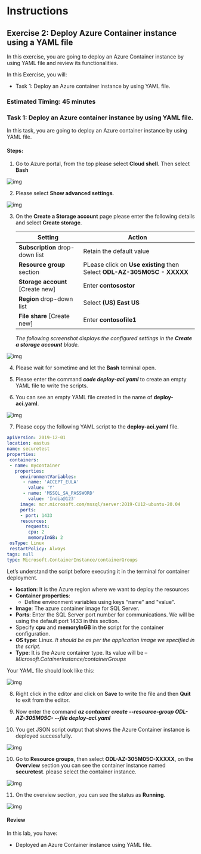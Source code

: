 # Instructions

## Exercise 2: Deploy Azure Container instance using a YAML file

In this exercise, you are going to deploy an Azure Container instance by using YAML file and review its functionalities.

In this Exercise, you will:

  + Task 1: Deploy an Azure container instance by using YAML file.

### Estimated Timing: 45 minutes

### Task 1: Deploy an Azure container instance by using YAML file.

In this task, you are going to deploy an Azure container instance by using YAML file.

#### Steps:

1. Go to Azure portal, from the top please select **Cloud shell**. Then select **Bash**

![img](../media/yml3.png)

2. Please select **Show advanced settings**.

![img](../media/yml4a.png)

3. On the **Create a Storage account** page please enter the following details and select **Create storage**.
    
    | Setting | Action |
    | -- | -- |
    | **Subscription** drop-down list | Retain the default value |
    | **Resource group** section | PLease click on **Use existing** then Select **ODL-AZ-305M05C - XXXXX** |
    | **Storage account** [Create new] | Enter **contosostor** |
    | **Region** drop-down list | Select **(US) East US** |
    | **File share** [Create new] | Enter **contosofile1** |
    
    *The following screenshot displays the configured settings in the **Create a storage account** blade.*

![img](../media/yml5.png)
 
4. Please wait for sometime and let the **Bash** terminal open.

5. Please enter the command ***code deploy-aci.yaml*** to create an empty YAML file to write the scripts.

6. You can see an empty YAML file created in the name of **deploy-aci.yaml**.

![img](../media/yml6.png)

7. Please copy the following YAML script to the **deploy-aci.yaml** file.

```YAML
apiVersion: 2019-12-01
location: eastus
name: securetest
properties:
 containers:
 - name: mycontainer
   properties:
     environmentVariables:
      - name: 'ACCEPT_EULA'
        value: 'Y'
      - name: 'MSSQL_SA_PASSWORD'
        value: 'India@123'
     image: mcr.microsoft.com/mssql/server:2019-CU12-ubuntu-20.04
     ports:
     - port: 1433
     resources:
       requests:
        cpu: 2
        memoryInGB: 2
 osType: Linux
 restartPolicy: Always
tags: null
type: Microsoft.ContainerInstance/containerGroups
```
Let’s understand the script before executing it in the terminal for container deployment.

  + **location**: It is the Azure region where we want to deploy the resources
  + **Container properties**:
      +  Define environment variables using keys “name” and "value".
  + **Image**: The azure container image for SQL Server.
  + **Ports**: Enter the SQL Server port number for communications. We will be using the default port 1433 in this section.
  + Specify **cpu** and **memoryInGB** in the script for the container configuration.
  + **OS type**: Linux. *It should be as per the application image we specified in the script.*
  + **Type**: It is the Azure container type. Its value will be – *Microsoft.CotainerInstance/containerGroups*

Your YAML file should look like this:

![img](../media/yml7.png)

8. Right click in the editor and click on **Save** to write the file and then **Quit** to exit from the editor.

8. Now enter the command ***az container create --resource-group ODL-AZ-305M05C-<inject key="DeploymentID" enableCopy="false"/> --file deploy-aci.yaml***

9. You get JSON script output that shows the Azure Container instance is deployed successfully.

![img](../media/yml8.png)

10. Go to **Resource groups**, then select **ODL-AZ-305M05C-XXXXX**, on the **Overview** section you can see the container instance named **securetest**. please select the container instance.

![img](../media/yml9.png)

11. On the overview section, you can see the status as **Running**.

![img](../media/yml10.png)


#### Review

In this lab, you have:

- Deployed an Azure Container instance using YAML file.
